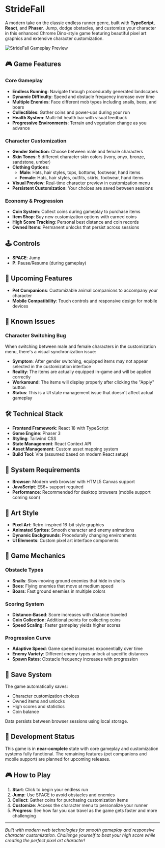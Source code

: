 # StrideFall

A modern take on the classic endless runner genre, built with **TypeScript**, **React**, and **Phaser**. Jump, dodge obstacles, and customize your character in this enhanced Chrome Dino-style game featuring beautiful pixel art graphics and extensive character customization.

![StrideFall Gameplay Preview](https://victor-evogor.github.io/stride_fall/stridefall_preview.gif)

## 🎮 Game Features

### Core Gameplay
- **Endless Running**: Navigate through procedurally generated landscapes
- **Dynamic Difficulty**: Speed and obstacle frequency increase over time
- **Multiple Enemies**: Face different mob types including snails, bees, and boars
- **Collectibles**: Gather coins and power-ups during your run
- **Health System**: Multi-hit health bar with visual feedback
- **Progressive Environments**: Terrain and vegetation change as you advance

### Character Customization
- **Gender Selection**: Choose between male and female characters
- **Skin Tones**: 5 different character skin colors (ivory, onyx, bronze, sandstone, umber)
- **Clothing Options**:
  - **Male**: Hats, hair styles, tops, bottoms, footwear, hand items
  - **Female**: Hats, hair styles, outfits, skirts, footwear, hand items
- **Visual Preview**: Real-time character preview in customization menu
- **Persistent Customization**: Your choices are saved between sessions

### Economy & Progression
- **Coin System**: Collect coins during gameplay to purchase items
- **Item Shop**: Buy new customization options with earned coins
- **High Score Tracking**: Personal best distance and coin records
- **Owned Items**: Permanent unlocks that persist across sessions

## 🕹️ Controls

- **SPACE**: Jump
- **P**: Pause/Resume (during gameplay)

## 🚀 Upcoming Features

- **Pet Companions**: Customizable animal companions to accompany your character
- **Mobile Compatibility**: Touch controls and responsive design for mobile devices

## 🐛 Known Issues

### Character Switching Bug
When switching between male and female characters in the customization menu, there's a visual synchronization issue:

- **Symptom**: After gender switching, equipped items may not appear selected in the customization interface
- **Reality**: The items are actually equipped in-game and will be applied correctly
- **Workaround**: The items will display properly after clicking the "Apply" button
- **Status**: This is a UI state management issue that doesn't affect actual gameplay

## 🛠️ Technical Stack

- **Frontend Framework**: React 18 with TypeScript
- **Game Engine**: Phaser 3
- **Styling**: Tailwind CSS
- **State Management**: React Context API
- **Asset Management**: Custom asset mapping system
- **Build Tool**: Vite (assumed based on modern React setup)

## 📱 System Requirements

- **Browser**: Modern web browser with HTML5 Canvas support
- **JavaScript**: ES6+ support required
- **Performance**: Recommended for desktop browsers (mobile support coming soon)

## 🎨 Art Style

- **Pixel Art**: Retro-inspired 16-bit style graphics
- **Animated Sprites**: Smooth character and enemy animations
- **Dynamic Backgrounds**: Procedurally changing environments
- **UI Elements**: Custom pixel art interface components

## 🎯 Game Mechanics

### Obstacle Types
- **Snails**: Slow-moving ground enemies that hide in shells
- **Bees**: Flying enemies that move at medium speed
- **Boars**: Fast ground enemies in multiple colors

### Scoring System
- **Distance-Based**: Score increases with distance traveled
- **Coin Collection**: Additional points for collecting coins
- **Speed Scaling**: Faster gameplay yields higher scores

### Progression Curve
- **Adaptive Speed**: Game speed increases exponentially over time
- **Enemy Variety**: Different enemy types unlock at specific distances
- **Spawn Rates**: Obstacle frequency increases with progression

## 💾 Save System

The game automatically saves:
- Character customization choices
- Owned items and unlocks
- High scores and statistics
- Coin balance

Data persists between browser sessions using local storage.

## 🚧 Development Status

This game is in **near-complete** state with core gameplay and customization systems fully functional. The remaining features (pet companions and mobile support) are planned for upcoming releases.

## 🎮 How to Play

1. **Start**: Click to begin your endless run
2. **Jump**: Use SPACE to avoid obstacles and enemies
3. **Collect**: Gather coins for purchasing customization items
4. **Customize**: Access the character menu to personalize your runner
5. **Progress**: See how far you can travel as the game gets faster and more challenging

---

*Built with modern web technologies for smooth gameplay and responsive character customization. Challenge yourself to beat your high score while creating the perfect pixel art character!*
